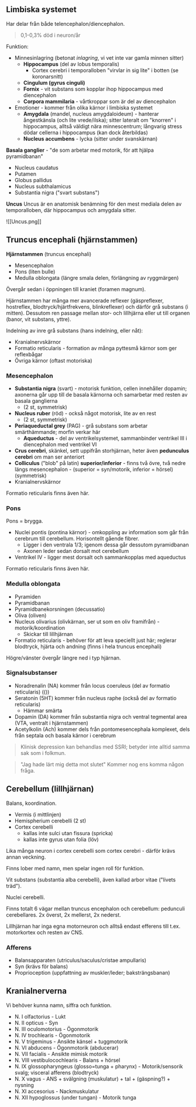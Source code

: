 ## Limbiska systemet
Har delar från både telencephalon/diencephalon.

> 0,1-0,3% död i neuron/år

Funktion:
- Minnesinlagring (betonat *inlagring*, vi vet inte var gamla minnen sitter)
	- **Hippocampus** (del av lobus temporalis)
		- Cortex cerebri i temporalloben "virvlar in sig lite" i botten (se koronarsnitt)
	- **Cingulum (gyrus cinguli)**
	- **Fornix** - vit substans som kopplar ihop hippocampus med diencephalon
	- **Corpora mammilaria** - vårtkroppar som är del av diencephalon
- Emotioner - kommer från olika kärnor i limbiska systemet
	- **Amygdala** (mandel, nucleus amygdaloideum) - hanterar ångestkänsla (och lite vrede/ilska); sitter lateralt om "knorren" i hippocampus, alltså väldigt nära minnescentrum; långvarig stress dödar cellerna i hippocampus (kan dock återbildas)
	- **Nucleus accumbens** - lycka (sitter under svanskärnan)

**Basala ganglier** - "de som arbetar med motorik, för att hjälpa pyramidbanan"
- Nucleus caudatus
- Putamen
- Globus pallidus
- Nucleus subthalamicus
- Substantia nigra ("svart substans")

**Uncus**
Uncus är en anatomisk benämning för den mest mediala delen av temporalloben, där hippocampus och amygdala sitter.

![[Uncus.png]]
## Truncus encephali (hjärnstammen)
**Hjärnstammen** (truncus encephali)
- Mesencephalon
- Pons (liten bulle)
- Medulla oblongata (längre smala delen, förlängning av ryggmärgen)

Övergår sedan i öppningen till kraniet (foramen magnum).

Hjärnstammen har många mer avancerade reflexer (gäspreflexer, hostreflex, blodtryck/hjärtfrekvens, blinkreflexer) och därför grå substans (i mitten). Dessutom ren passage mellan stor- och lillhjärna eller ut till organen (banor, vit substans, yttre).

Indelning av inre grå substans (hans indelning, eller nåt):
- Kranialnervskärnor
- Formatio reticularis - formation av många pyttesmå kärnor som ger reflexbågar
- Övriga kärnor (oftast motoriska)
### Mesencephalon
- **Substantia nigra** (svart) - motorisk funktion, cellen innehåller dopamin; axonerna går upp till de basala kärnorna och samarbetar med resten av basala ganglierna
	- (2 st, symmetrisk)
- **Nucleus ruber** (röd) - också något motorisk, lite av en rest
	- (2 st, symmetrisk)
- **Periaqueductal grey** (PAG) - grå substans som arbetar smärthämmande; morfin verkar här
	- **Aqueductus** - del av ventrikelsystemet, sammanbinder ventrikel III i diencephalon med ventrikel VI
- **Crus cerebri**, skänkel, sett uppifrån storhjärnan, heter även **pedunculus cerebri** om man ser anteriort
- **Colliculus** ("blob" på latin) **superior/inferior** - finns två övre, två nedre längs mesencephalon - (superior = syn/motorik, inferior = hörsel) (symmetrisk)
- Kranialnervskärnor

Formatio reticularis finns även här.

### Pons
Pons = brygga.
- Nuclei pontis (pontina kärnor) - omkoppling av information som går från cerebrum till cerebellum. Horisontellt gående fibrer.
	- Ligger i den ventrala 1/3; igenom dessa går dessutom pyramidbanan
	- Axonen leder sedan dorsalt mot cerebellum
- Ventrikel IV - ligger mest dorsalt och sammankopplas med aqueductus

Formatio reticularis finns även här.
### Medulla oblongata
- Pyramiden
- Pyramidbanan
- Pyramidbanekorsningen (decussatio)
- Oliva (oliven)
- Nucleus olivarius (olivkärnan, ser ut som en oliv framifrån) - motorik/koordination
	- Skickar till lillhjärnan
- Formatio reticularis - behöver för att leva speciellt just här; reglerar blodtryck, hjärta och andning (finns i hela truncus encephali)

Högre/vänster övergår längre ned i typ hjärnan.
### Signalsubstanser
- Noradrenalin (NA) kommer från locus coeruleus (del av formatio reticularis)  (())
- Seratonin (5HT) kommer från nucleus raphe (också del av formatio reticularis)
	- Hämmar smärta
- Dopamin (DA) kommer från substantia nigra och ventral tegmental area (VTA, ventralt i hjärnstammen)
- Acetylkolin (Ach) kommer dels från pontomesencephala komplexet, dels från septala och basala kärnor i cerebrum

> Klinisk depression kan behandlas med SSRI; betyder inte alltid samma sak som i folkmun.

> "Jag hade lärt mig detta mot slutet"
> Kommer nog ens komma någon fråga.
## Cerebellum (lillhjärnan)
Balans, koordination.

- Vermis (i mittlinjen)
- Hemispherium cerebelli (2 st)
- Cortex cerebelli
	- kallas inte sulci utan fissura (spricka)
	- kallas inte gyrus utan folia (löv)

Lika många neuron i cortex cerebelli som cortex cerebri - därför krävs annan veckning.

Finns lober med namn, men spelar ingen roll för funktion.

Vit substans (substantia alba cerebelli), även kallad arbor vitae ("livets träd").

Nuclei cerebelli.

Finns totalt 6 vägar mellan truncus encephalon och cerebellum: pedunculi cerebellares. 2x överst, 2x mellerst, 2x nederst.

Lillhjärnan har inga egna motorneuron och alltså endast efferens till t.ex. motorkortex och resten av CNS.
### Afferens
- Balansapparaten (utriculus/saculus/cristae ampullaris)
- Syn (krävs för balans)
- Proprioception (uppfattning av muskler/leder; baksträngsbanan)
## Kranialnerverna
Vi behöver kunna namn, siffra och funktion.

- N. I olfactorius - Lukt
- N. II opticus - Syn
- N. III oculomotorius - Ögonmotorik
- N. IV trochlearis - Ögonmotorik
- N. V trigeminus - Ansikte känsel + tuggmotorik
- N. VI abducens - Ögonmotorik (abducerar)
- N. VII facialis - Ansikte mimisk motorik
- N. VIII vestibulocochlearis - Balans + hörsel
- N. IX glossopharyngeus (glosso=tunga + pharynx) - Motorik/sensorik svalg; visceral afferens (blodtryck)
- N. X vagus - ANS + svälgning (muskulatur) + tal + (gäspning?) + nysning
- N. XI accesorius - Nackmuskulatur
- N. XII hypoglossus (under tungan) - Motorik tunga